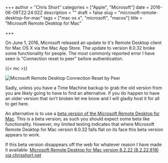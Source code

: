 +++
author = "Chris Short"
categories = ["Apple", "Microsoft"]
date = 2016-06-09T22:24:02Z
description = ""
draft = false
slug = "microsoft-remote-desktop-for-mac"
tags = ["mac os x", "microsoft", "macos"]
title = "Microsoft Remote Desktop for Mac"

+++

On June 1, 2016, Microsoft released an update to it's Remote Desktop client for Mac OS X via the Mac App Store. The update to version 8.0.32 broke some functionality for people. The most commonly reported error I have seen is "Connection reset to peer" before authentication.

{{< mc >}}

![Microsoft Remote Desktop Connection Reset by Peer](https://cdn.chrisshort.net/microsoft-remote-desktop-connection-reset-by-peer.png)

Sadly, unless you have a Time Machine backup to grab the old version from you are likely going to have to find an alternative. If you do happen to have an older version that isn't broken let me know and I will gladly host it for all to get here.

An alternative is to use a [beta version of the Microsoft Remote Desktop for Mac](https://rink.hockeyapp.net/apps/5e0c144289a51fca2d3bfa39ce7f2b06/). This is a beta version; as such you should expect some beta like functionality. However, my limited testing indicates that where Microsoft Remote Desktop for Mac version 8.0.32 falls flat on its face this beta version appears to work.

If this beta version disappears off the web for whatever reason I have made it available: [Microsoft Remote Desktop for Mac version 8.2.22 (8.2.22.618) via chrisshort.net](https://cdn.chrisshort.net/Microsoft_Remote_Desktop_Beta.app.zip)

